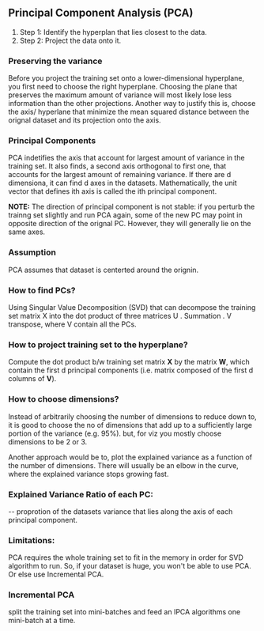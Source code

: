 ## Principal Component Analysis (PCA)

1. Step 1: Identify the hyperplan that lies closest to the data.
2. Step 2: Project the data onto it.

### Preserving the variance
Before you project the training set onto a lower-dimensional hyperplane, you first need to choose the right hyperplane. Choosing the plane that preserves the maximum amount of variance will most likely lose less information than the other projections. Another way to justify this is, choose the axis/ hyperlane that minimize the mean squared distance between the orignal dataset and its projection onto the axis.

### Principal Components
PCA indetifies the axis that account for largest amount of variance in the training set. It also finds, a second axis orthogonal to first one, that accounts for the largest amount of remaining variance. If there are d dimensiona, it can find d axes in the datasets. Mathematically, the unit vector that defines ith axis is called the ith principal component.


**NOTE:** The direction of principal component is not stable: if you perturb the trainng set slightly and run PCA again, some of the new PC may point in opposite direction of the orignal PC. However, they will generally lie on the same axes.

### Assumption
PCA assumes that dataset is centerted around the orignin.

### How to find PCs?
Using Singular Value Decomposition (SVD) that can decompose the training set matrix X into the dot product of three matrices U . Summation . V transpose, where V contain all the PCs.

### How to project training set to the hyperplane?
Compute the dot product b/w training set matrix **X** by the matrix **W**, which contain the first d principal components (i.e. matrix composed of the first d columns of **V**).

### How to choose dimensions?
Instead of arbitrarily choosing the number of dimensions to reduce down to, it is good to choose the no of dimensions that add up to a sufficiently large portion of the variance (e.g. 95%). but, for viz you mostly choose dimensions to be 2 or 3.

Another approach would be to, plot the explained variance as a function of the number of dimensions. There will usually be an elbow in the curve, where the explained variance stops growing fast.

### Explained Variance Ratio of each PC:
-- proprotion of the datasets variance that lies along the axis of each principal component.

### Limitations:
PCA requires the whole training set to fit in the memory in order for SVD algorithm to run. So, if your dataset is huge, you won't be able to use PCA. Or else use Incremental PCA.

### Incremental PCA
split the training set into mini-batches and feed an IPCA algorithms one mini-batch at a time.


